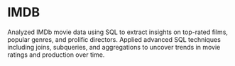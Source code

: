 # IMDB
Analyzed IMDb movie data using SQL to extract insights on top-rated films, popular genres, and prolific directors. Applied advanced SQL techniques including joins, subqueries, and aggregations to uncover trends in movie ratings and production over time.
